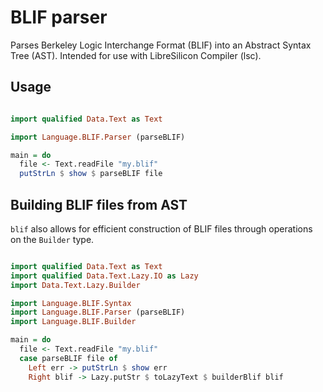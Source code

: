 # BLIF parser

Parses Berkeley Logic Interchange Format (BLIF) into an Abstract Syntax Tree (AST). Intended for use with LibreSilicon Compiler (lsc).

## Usage

```haskell

import qualified Data.Text as Text

import Language.BLIF.Parser (parseBLIF)

main = do
  file <- Text.readFile "my.blif"
  putStrLn $ show $ parseBLIF file


```

## Building BLIF files from AST

`blif` also allows for efficient construction of BLIF files through operations on the `Builder` type.

```haskell

import qualified Data.Text as Text
import qualified Data.Text.Lazy.IO as Lazy
import Data.Text.Lazy.Builder

import Language.BLIF.Syntax
import Language.BLIF.Parser (parseBLIF)
import Language.BLIF.Builder

main = do
  file <- Text.readFile "my.blif"
  case parseBLIF file of
    Left err -> putStrLn $ show err
    Right blif -> Lazy.putStr $ toLazyText $ builderBlif blif
  
```
